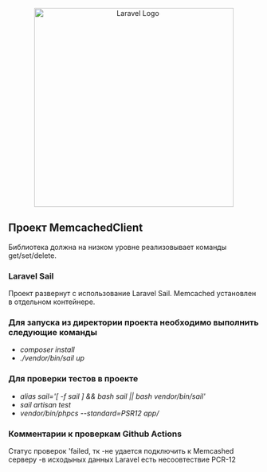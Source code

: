 <p align="center"><a href="https://laravel.com" target="_blank"><img src="https://raw.githubusercontent.com/laravel/art/master/logo-lockup/5%20SVG/2%20CMYK/1%20Full%20Color/laravel-logolockup-cmyk-red.svg" width="400" alt="Laravel Logo"></a></p>


## Проект MemcachedClient

Библиотека должна на низком уровне реализовывает команды get/set/delete.

### Laravel Sail

Проект развернут с использование Laravel Sail. 
Memcached  установлен в отдельном контейнере.

###  Для запуска из директории проекта необходимо выполнить следующие команды

- *composer install*
- *./vendor/bin/sail up*

###  Для проверки тестов в проекте

- *alias sail='[ -f sail ] && bash sail || bash vendor/bin/sail'*
- *sail artisan test*
- *vendor/bin/phpcs --standard=PSR12 app/*

### Комментарии к проверкам Github Actions

Статус проверок 'failed, тк 
-не удается подключить к Memcashed серверу
-в исходыных данных Laravel есть несоовтествие PCR-12 

